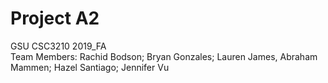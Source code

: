 # Project A2
GSU CSC3210 2019_FA <br>
Team Members: Rachid Bodson; Bryan Gonzales; Lauren James, Abraham Mammen; Hazel Santiago; Jennifer Vu
